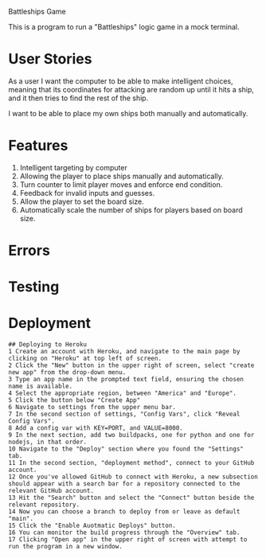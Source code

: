 Battleships Game

This is a program to run a "Battleships" logic game in a mock terminal.

# User Stories
As a user I want the computer to be able to make intelligent choices, meaning that its coordinates 
for attacking are random up until it hits a ship, and it then tries to find the rest of the ship.

I want to be able to place my own ships both manually and automatically.

# Features
1. Intelligent targeting by computer
2. Allowing the player to place ships manually and automatically.
3. Turn counter to limit player moves and enforce end condition.
4. Feedback for invalid inputs and guesses.
5. Allow the player to set the board size.
6. Automatically scale the number of ships for players based on board size.

# Errors

# Testing

# Deployment
    ## Deploying to Heroku
    1 Create an account with Heroku, and navigate to the main page by clicking on "Heroku" at top left of screen.
    2 Click the "New" button in the upper right of screen, select "create new app" from the drop-down menu.
    3 Type an app name in the prompted text field, ensuring the chosen name is available.
    4 Select the appropriate region, between "America" and "Europe".
    5 Click the button below "Create App"
    6 Navigate to settings from the upper menu bar.
    7 In the second section of settings, "Config Vars", click "Reveal Config Vars".
    8 Add a config var with KEY=PORT, and VALUE=8000.
    9 In the next section, add two buildpacks, one for python and one for nodejs, in that order.
    10 Navigate to the "Deploy" section where you found the "Settings" tab.
    11 In the second section, "deployment method", connect to your GitHub account.
    12 Once you've allowed GitHub to connect with Heroku, a new subsection should appear with a search bar for a repository connected to the relevant GitHub account.
    13 Hit the "Search" button and select the "Connect" button beside the relevant repository.
    14 Now you can choose a branch to deploy from or leave as default "main".
    15 Click the "Enable Auotmatic Deploys" button.
    16 You can monitor the build progress through the "Overview" tab.
    17 Clicking "Open app" in the upper right of screen with attempt to run the program in a new window.